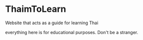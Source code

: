 # ThaimToLearn
Website that acts as a guide for learning Thai

everything here is for educational purposes. Don't be a stranger.
